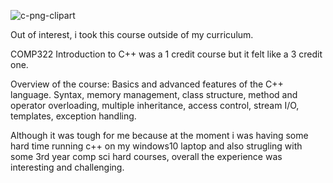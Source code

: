 ![c-png-clipart](https://cloud.githubusercontent.com/assets/11618181/22185037/bb958032-e0ab-11e6-91ce-56279b959f17.png)

Out of interest, i took this course outside of my curriculum.


COMP322 Introduction to C++ was a 1 credit course but it felt like a 3 credit one.


Overview of the course: Basics and advanced features of the C++ language. Syntax, memory management, class structure, method and operator overloading, multiple inheritance, access control, stream I/O, templates, exception handling.

Although it was tough for me because at the moment i was having some hard time running c++ on my windows10 laptop and also strugling with some 3rd year comp sci hard courses, overall the experience was interesting and challenging.
